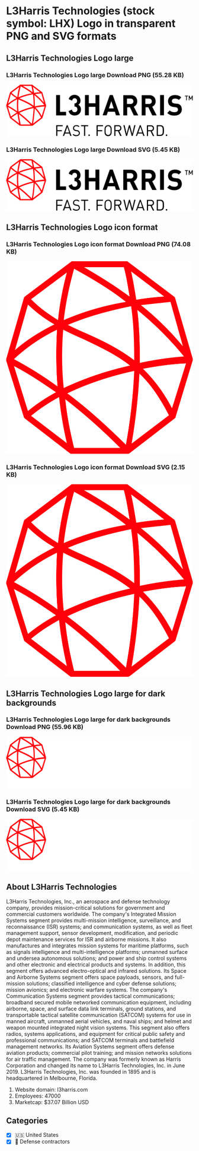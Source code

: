 # L3Harris Technologies (stock symbol: LHX) Logo in transparent PNG and SVG formats

## L3Harris Technologies Logo large

### L3Harris Technologies Logo large Download PNG (55.28 KB)

![L3Harris Technologies Logo large Download PNG (55.28 KB)](/img/orig/LHX_BIG-85a89a01.png)

### L3Harris Technologies Logo large Download SVG (5.45 KB)

![L3Harris Technologies Logo large Download SVG (5.45 KB)](/img/orig/LHX_BIG-f6eae48f.svg)

## L3Harris Technologies Logo icon format

### L3Harris Technologies Logo icon format Download PNG (74.08 KB)

![L3Harris Technologies Logo icon format Download PNG (74.08 KB)](/img/orig/LHX-2a0d9867.png)

### L3Harris Technologies Logo icon format Download SVG (2.15 KB)

![L3Harris Technologies Logo icon format Download SVG (2.15 KB)](/img/orig/LHX-d17a5ac0.svg)

## L3Harris Technologies Logo large for dark backgrounds

### L3Harris Technologies Logo large for dark backgrounds Download PNG (55.96 KB)

![L3Harris Technologies Logo large for dark backgrounds Download PNG (55.96 KB)](/img/orig/LHX_BIG.D-dcbc833f.png)

### L3Harris Technologies Logo large for dark backgrounds Download SVG (5.45 KB)

![L3Harris Technologies Logo large for dark backgrounds Download SVG (5.45 KB)](/img/orig/LHX_BIG.D-7f6c8bf0.svg)

## About L3Harris Technologies

L3Harris Technologies, Inc., an aerospace and defense technology company, provides mission-critical solutions for government and commercial customers worldwide. The company's Integrated Mission Systems segment provides multi-mission intelligence, surveillance, and reconnaissance (ISR) systems; and communication systems, as well as fleet management support, sensor development, modification, and periodic depot maintenance services for ISR and airborne missions. It also manufactures and integrates mission systems for maritime platforms, such as signals intelligence and multi-intelligence platforms; unmanned surface and undersea autonomous solutions; and power and ship control systems and other electronic and electrical products and systems. In addition, this segment offers advanced electro-optical and infrared solutions. Its Space and Airborne Systems segment offers space payloads, sensors, and full-mission solutions; classified intelligence and cyber defense solutions; mission avionics; and electronic warfare systems. The company's Communication Systems segment provides tactical communications; broadband secured mobile networked communication equipment, including airborne, space, and surface data link terminals, ground stations, and transportable tactical satellite communication (SATCOM) systems for use in manned aircraft, unmanned aerial vehicles, and naval ships; and helmet and weapon mounted integrated night vision systems. This segment also offers radios, systems applications, and equipment for critical public safety and professional communications; and SATCOM terminals and battlefield management networks. Its Aviation Systems segment offers defense aviation products; commercial pilot training; and mission networks solutions for air traffic management. The company was formerly known as Harris Corporation and changed its name to L3Harris Technologies, Inc. in June 2019. L3Harris Technologies, Inc. was founded in 1895 and is headquartered in Melbourne, Florida.

1. Website domain: l3harris.com
2. Employees: 47000
3. Marketcap: $37.07 Billion USD


## Categories
- [x] 🇺🇸 United States
- [x] 🔫 Defense contractors
